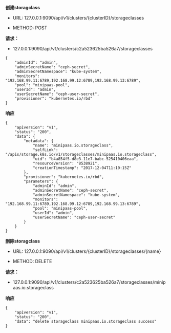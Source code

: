 **创建storagclass**

- URL: 127.0.0.1:9090/api/v1/clusters/{clusterID}/storageclasses
 
- METHOD: POST

**请求：**
- 127.0.0.1:9090/api/v1/clusters/c2a523625ba526a7/storageclasses

```
{
    "adminId": "admin",
    "adminSecretName": "ceph-secret",
    "adminSecretNamespace": "kube-system",
    "monitors": "192.168.99.11:6789,192.168.99.12:6789,192.168.99.13:6789",
    "pool": "minipaas-pool",
    "userId": "admin",
    "userSecretName": "ceph-user-secret",
    "provisioner": "kubernetes.io/rbd"
}

```

**响应**

```
{
    "apiversion": "v1",
    "status": "200",
    "data": {
        "metadata": {
            "name": "minipaas.io.storageclass",
            "selfLink": "/apis/storage.k8s.io/v1/storageclasses/minipaas.io.storageclass",
            "uid": "b4a854f5-d8e3-11e7-babc-525410406eaa",
            "resourceVersion": "8538921",
            "creationTimestamp": "2017-12-04T11:10:15Z"
        },
        "provisioner": "kubernetes.io/rbd",
        "parameters": {
            "adminId": "admin",
            "adminSecretName": "ceph-secret",
            "adminSecretNamespace": "kube-system",
            "monitors": "192.168.99.11:6789,192.168.99.12:6789,192.168.99.13:6789",
            "pool": "minipaas-pool",
            "userId": "admin",
            "userSecretName": "ceph-user-secret"
        }
    }
}
```


**删除storagclass**

- URL: 127.0.0.1:9090/api/v1/clusters/{clusterID}/storageclasses/{name}
 
- METHOD: DELETE

**请求：**
- 127.0.0.1:9090/api/v1/clusters/c2a523625ba526a7/storageclasses/minipaas.io.storageclass


**响应**

```
{
    "apiversion": "v1",
    "status": "200",
    "data": "delete storageclass minipaas.io.storageclass success"
}
```
